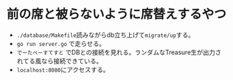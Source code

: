 # 前の席と被らないように席替えするやつ
* `./database/Makefile`読みながらdb立ち上げて`migrate/up`する。
* `go run server.go` で走らせる。
* `でーたべーすてすと` でDBとの接続を見れる。ランダムなTreasure生が出力されてる風なら接続できている。
* `localhost:8080`にアクセスする。

